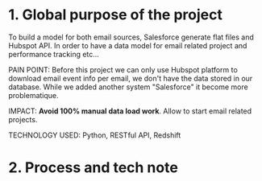 # 1. Global purpose of the project

To build a model for both email sources, Salesforce generate flat files and Hubspot API.
 In order to have a data model for email related project and performance tracking etc... 

PAIN POINT: Before this project we can only use Hubspot platform to download email event 
info per email, we don't have the data stored in our database. While we added another system 
"Salesforce" it become more problematique.

IMPACT: **Avoid 100% manual data load work**. Allow to start email related projects.

TECHNOLOGY USED: Python, RESTful API, Redshift

# 2. Process and tech note
